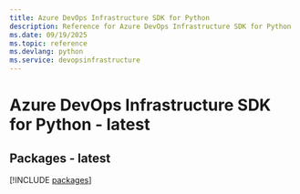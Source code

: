 ```yaml
---
title: Azure DevOps Infrastructure SDK for Python
description: Reference for Azure DevOps Infrastructure SDK for Python
ms.date: 09/19/2025
ms.topic: reference
ms.devlang: python
ms.service: devopsinfrastructure
---
```

# Azure DevOps Infrastructure SDK for Python - latest
## Packages - latest
[!INCLUDE [packages](devops-infrastructure-index.md)]